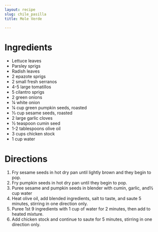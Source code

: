 ```yaml
---
layout: recipe
slug: chile_pasilla
title: Mole Verde

---
```


# Ingredients

- Lettuce leaves
- Parsley sprigs
- Radish leaves
- 2 epazote sprigs
- 2 small fresh serranos
- 4-5 large tomatillos
- 5 cilantro sprigs
- 2 green onions
- ¼ white onion
- ¼ cup green pumpkin seeds, roasted
- ⅓ cup sesame seeds, roasted
- 2 large garlic cloves
- ½ teaspoon cumin seed
- 1-2 tablespoons olive oil
- 3 cups chicken stock
- 1 cup water

# Directions

1. Fry sesame seeds in hot dry pan until lightly brown and they begin to pop.
2. Fry pumpkin seeds in hot dry pan until they begin to pop.
3. Puree sesame and pumpkin seeds in blender with cumin, garlic, and½ cup water
4. Heat olive oil, add blended ingredients, salt to taste, and saute 5 minutes, stirring in one direction only.
5. Puree 1st 9 ingredients with 1 cup of water for 2 minutes, then add to heated mixture.
6. Add chicken stock and continue to saute for 5 minutes, stirring in one direction only.